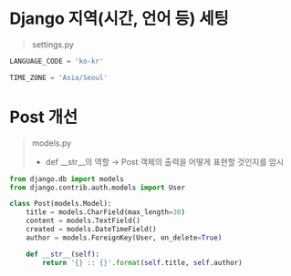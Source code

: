 # Django 지역(시간, 언어 등) 세팅
> settings.py
~~~python
LANGUAGE_CODE = 'ko-kr'

TIME_ZONE = 'Asia/Seoul'
~~~
# Post 개선
> models.py  
> - def __str__의 역할  → Post 객체의 출력을 어떻게 표현할 것인지를 암시  
~~~python
from django.db import models
from django.contrib.auth.models import User

class Post(models.Model):
    title = models.CharField(max_length=30)
    content = models.TextField()
    created = models.DateTimeField()
    author = models.ForeignKey(User, on_delete=True)

    def __str__(self):
        return '{} :: {}'.format(self.title, self.author)
~~~
